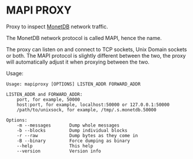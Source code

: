 MAPI PROXY
==========

Proxy to inspect [MonetDB] network traffic.

[MonetDB]: https://www.monetdb.org/

The MonetDB network protocol is called MAPI, hence the name.

The proxy can listen on and connect to TCP sockets, Unix Domain sockets or both.
The MAPI protocol is slightly different between the two, the proxy will
automatically adjust it when proxying between the two.

Usage:

```plain
Usage: mapiproxy [OPTIONS] LISTEN_ADDR FORWARD_ADDR

LISTEN_ADDR and FORWARD_ADDR:
    port, for example, 50000
    host:port, for example, localhost:50000 or 127.0.0.1:50000
    /path/to/unixsock, for example, /tmp/.s.monetdb.50000

Options:
    -m --messages       Dump whole messages
    -b --blocks         Dump individual blocks
    -r --raw            Dump bytes as they come in
    -B --binary         Force dumping as binary
    --help              This help
    --version           Version info
```
